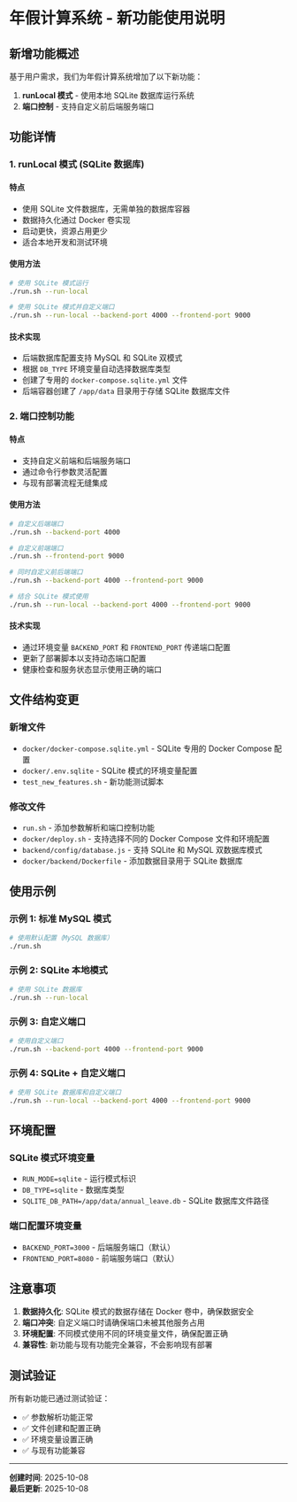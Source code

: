 # 年假计算系统 - 新功能使用说明

## 新增功能概述

基于用户需求，我们为年假计算系统增加了以下新功能：

1. **runLocal 模式** - 使用本地 SQLite 数据库运行系统
2. **端口控制** - 支持自定义前后端服务端口

## 功能详情

### 1. runLocal 模式 (SQLite 数据库)

#### 特点
- 使用 SQLite 文件数据库，无需单独的数据库容器
- 数据持久化通过 Docker 卷实现
- 启动更快，资源占用更少
- 适合本地开发和测试环境

#### 使用方法
```bash
# 使用 SQLite 模式运行
./run.sh --run-local

# 使用 SQLite 模式并自定义端口
./run.sh --run-local --backend-port 4000 --frontend-port 9000
```

#### 技术实现
- 后端数据库配置支持 MySQL 和 SQLite 双模式
- 根据 `DB_TYPE` 环境变量自动选择数据库类型
- 创建了专用的 `docker-compose.sqlite.yml` 文件
- 后端容器创建了 `/app/data` 目录用于存储 SQLite 数据库文件

### 2. 端口控制功能

#### 特点
- 支持自定义前端和后端服务端口
- 通过命令行参数灵活配置
- 与现有部署流程无缝集成

#### 使用方法
```bash
# 自定义后端端口
./run.sh --backend-port 4000

# 自定义前端端口  
./run.sh --frontend-port 9000

# 同时自定义前后端端口
./run.sh --backend-port 4000 --frontend-port 9000

# 结合 SQLite 模式使用
./run.sh --run-local --backend-port 4000 --frontend-port 9000
```

#### 技术实现
- 通过环境变量 `BACKEND_PORT` 和 `FRONTEND_PORT` 传递端口配置
- 更新了部署脚本以支持动态端口配置
- 健康检查和服务状态显示使用正确的端口

## 文件结构变更

### 新增文件
- `docker/docker-compose.sqlite.yml` - SQLite 专用的 Docker Compose 配置
- `docker/.env.sqlite` - SQLite 模式的环境变量配置
- `test_new_features.sh` - 新功能测试脚本

### 修改文件
- `run.sh` - 添加参数解析和端口控制功能
- `docker/deploy.sh` - 支持选择不同的 Docker Compose 文件和环境配置
- `backend/config/database.js` - 支持 SQLite 和 MySQL 双数据库模式
- `docker/backend/Dockerfile` - 添加数据目录用于 SQLite 数据库

## 使用示例

### 示例 1: 标准 MySQL 模式
```bash
# 使用默认配置（MySQL 数据库）
./run.sh
```

### 示例 2: SQLite 本地模式
```bash
# 使用 SQLite 数据库
./run.sh --run-local
```

### 示例 3: 自定义端口
```bash
# 使用自定义端口
./run.sh --backend-port 4000 --frontend-port 9000
```

### 示例 4: SQLite + 自定义端口
```bash
# 使用 SQLite 数据库和自定义端口
./run.sh --run-local --backend-port 4000 --frontend-port 9000
```

## 环境配置

### SQLite 模式环境变量
- `RUN_MODE=sqlite` - 运行模式标识
- `DB_TYPE=sqlite` - 数据库类型
- `SQLITE_DB_PATH=/app/data/annual_leave.db` - SQLite 数据库文件路径

### 端口配置环境变量
- `BACKEND_PORT=3000` - 后端服务端口（默认）
- `FRONTEND_PORT=8080` - 前端服务端口（默认）

## 注意事项

1. **数据持久化**: SQLite 模式的数据存储在 Docker 卷中，确保数据安全
2. **端口冲突**: 自定义端口时请确保端口未被其他服务占用
3. **环境配置**: 不同模式使用不同的环境变量文件，确保配置正确
4. **兼容性**: 新功能与现有功能完全兼容，不会影响现有部署

## 测试验证

所有新功能已通过测试验证：
- ✅ 参数解析功能正常
- ✅ 文件创建和配置正确
- ✅ 环境变量设置正确
- ✅ 与现有功能兼容

---

**创建时间**: 2025-10-08  
**最后更新**: 2025-10-08
